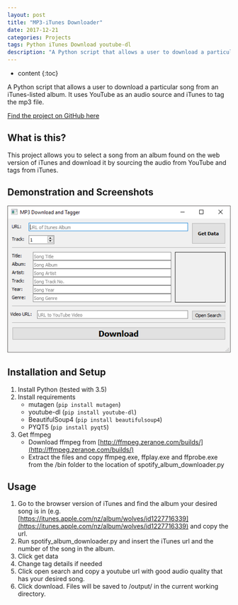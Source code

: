 ```yaml
---
layout: post
title: "MP3-iTunes Downloader"
date: 2017-12-21
categories: Projects
tags: Python iTunes Download youtube-dl
description: "A Python script that allows a user to download a particular song from an iTunes-listed album. It uses YouTube as an audio source and iTunes to tag the mp3 file."
---
```


* content
{:toc}

A Python script that allows a user to download a particular song from an iTunes-listed album. It uses YouTube as an audio source and iTunes to tag the mp3 file.

[Find the project on GitHub here](https://github.com/brentvollebregt/mp3-iTunes)

## What is this?
This project allows you to select a song from an album found on the web version of iTunes and download it by sourcing the audio from YouTube and tags from iTunes.

## Demonstration and Screenshots
![GUI example](/images/mp3-itunes-downloader/gui1.png)

<!-- more -->

## Installation and Setup
1. Install Python (tested with 3.5)
2. Install requirements
    - mutagen (```pip install mutagen```)
    - youtube-dl (```pip install youtube-dl```)
    - BeautifulSoup4 (```pip install beautifulsoup4```)
    - PYQT5 (```pip install pyqt5```)
3. Get ffmpeg
    - Download ffmpeg from [http://ffmpeg.zeranoe.com/builds/](http://ffmpeg.zeranoe.com/builds/)
    - Extract the files and copy ffmpeg.exe, ffplay.exe and ffprobe.exe from the /bin folder to the location of spotify_album_downloader.py

## Usage
1. Go to the browser version of iTunes and find the album your desired song is in (e.g. [https://itunes.apple.com/nz/album/wolves/id1227716339](https://itunes.apple.com/nz/album/wolves/id1227716339) and copy the url.
2. Run spotify_album_downloader.py and insert the iTunes url and the number of the song in the album.
3. Click get data
4. Change tag details if needed
5. Click open search and copy a youtube url with good audio quality that has your desired song.
6. Click download. Files will be saved to /output/ in the current working directory.

